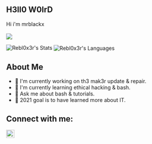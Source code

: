 ## H3ll0 W0lrD
  
  Hi i'm mrblackx<br /><br />
  <img src="https://img.shields.io/badge/Creator%20%2F%20Found%20Of%20%40ViperZCrew%20%7C%20%40LeakerHounds-Telegram-blue"><br />

  <img src="https://github-readme-stats.vercel.app/api?username=rebl0x3r&&show_icons=true&count_private=true&hide_border=true&hide_title=true&theme=dracula" alt="Rebl0x3r's Stats">
  <img align="center" src="https://github-readme-stats.vercel.app/api/top-langs/?username=rebl0x3r&theme=blue-green" alt="Rebl0x3r's Languages"><br />

## About Me
  - 🔭 I'm currently working on th3 mak3r update & repair. 
  - 🌱 I'm currently learning ethical hacking & bash.
  - 💬 Ask me about bash & tutorials.
  - 🥅 2021 goal is to have learned more about IT.
  
 ## Connect with me:
  <p>
   <a href="https://t.me/mrblackx"><img align="left" alt="telegram.org" width="22px" src="https://images.vexels.com/media/users/3/137414/isolated/preview/3f7486417ddd88060a1818d44b6f3728-telegram-icon-logo-by-vexels.png" /></a>
  </p>

<br />
